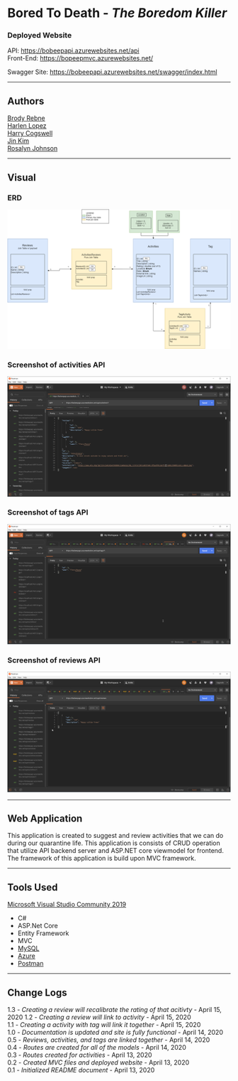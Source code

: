 # Bored To Death - *The Boredom Killer*

### Deployed Website

API: https://bobeepapi.azurewebsites.net/api  
Front-End: https://bopeepmvc.azurewebsites.net/

Swagger Site: https://bobeepapi.azurewebsites.net/swagger/index.html

---

## Authors

[Brody Rebne](https://github.com/brody-rebne)  
[Harlen Lopez](https://github.com/harlenlopez)  
[Harry Cogswell](https://github.com/HCoggers)  
[Jin Kim](https://github.com/jinwoov)  
[Rosalyn Johnson](https://github.com/rosbobos)

---
## Visual

### ERD
![ERD](./assets/ERD-diagram.png)

### Screenshot of activities API
![Activities](./assets/actvity.png)

### Screenshot of tags API
![Tags](./assets/tags.png)


### Screenshot of reviews API
![Review](./assets/Review.png)


---

## Web Application

This application is created to suggest and review activities that we can do during our quarantine life. This application is consists of CRUD operation that utilize API backend server and ASP.NET core viewmodel for frontend. The framework of this application is build upon MVC framework. 

---

## Tools Used
[Microsoft Visual Studio Community 2019](https://visualstudio.microsoft.com/)

- C#
- ASP.Net Core
- Entity Framework
- MVC
- [MySQL](https://www.mysql.com)
- [Azure](https://portal.azure.com)
- [Postman](https://www.postman.com/)

---

## Change Logs
1.3 - *Creating a review will recalibrate the rating of that acitivty* - April 15, 2020
1.2 - *Creating a review will link to activity* - April 15, 2020  
1.1 - *Creating a activity with tag will link it together* - April 15, 2020  
1.0 - *Documentation is updated and site is fully functional* - April 14, 2020  
0.5 - *Reviews, activities, and tags are linked together* - April 14, 2020  
0.4 - *Routes are created for all of the models* - April 14, 2020  
0.3 - *Routes created for activities* - April 13, 2020  
0.2 - *Created MVC files and deployed website* - April 13, 2020  
0.1 - *Initialized README document* - April 13, 2020  